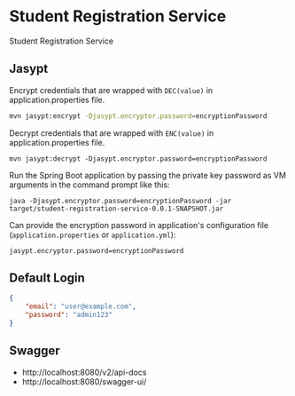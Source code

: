 # Student Registration Service

Student Registration Service

## Jasypt

Encrypt credentials that are wrapped with `DEC(value)` in application.properties file.

```sh
mvn jasypt:encrypt -Djasypt.encryptor.password=encryptionPassword
```

Decrypt credentials that are wrapped with `ENC(value)` in application.properties file.

```shell
mvn jasypt:decrypt -Djasypt.encryptor.password=encryptionPassword
```

Run the Spring Boot application by passing the private key password as VM arguments in the command prompt like this:

```shell
java -Djasypt.encryptor.password=encryptionPassword -jar target/student-registration-service-0.0.1-SNAPSHOT.jar
```

Can provide the encryption password in application's configuration file (`application.properties` or `application.yml`):

```shell
jasypt.encryptor.password=encryptionPassword
```

## Default Login

```json
{
    "email": "user@example.com",
    "password": "admin123"
}
```

## Swagger

- http://localhost:8080/v2/api-docs
- http://localhost:8080/swagger-ui/
